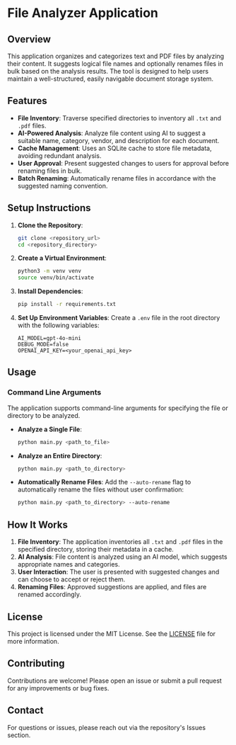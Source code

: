 # File Analyzer Application

## Overview
This application organizes and categorizes text and PDF files by analyzing their content. It suggests logical file names and optionally renames files in bulk based on the analysis results. The tool is designed to help users maintain a well-structured, easily navigable document storage system.

## Features
- **File Inventory**: Traverse specified directories to inventory all `.txt` and `.pdf` files.
- **AI-Powered Analysis**: Analyze file content using AI to suggest a suitable name, category, vendor, and description for each document.
- **Cache Management**: Uses an SQLite cache to store file metadata, avoiding redundant analysis.
- **User Approval**: Present suggested changes to users for approval before renaming files in bulk.
- **Batch Renaming**: Automatically rename files in accordance with the suggested naming convention.

## Setup Instructions

1. **Clone the Repository**:
   ```sh
   git clone <repository_url>
   cd <repository_directory>
   ```

2. **Create a Virtual Environment**:
   ```sh
   python3 -m venv venv
   source venv/bin/activate
   ```

3. **Install Dependencies**:
   ```sh
   pip install -r requirements.txt
   ```

4. **Set Up Environment Variables**:
   Create a `.env` file in the root directory with the following variables:
   ```env
   AI_MODEL=gpt-4o-mini
   DEBUG_MODE=false
   OPENAI_API_KEY=<your_openai_api_key>
   ```

## Usage

### Command Line Arguments
The application supports command-line arguments for specifying the file or directory to be analyzed.

- **Analyze a Single File**:
  ```sh
  python main.py <path_to_file>
  ```

- **Analyze an Entire Directory**:
  ```sh
  python main.py <path_to_directory>
  ```

- **Automatically Rename Files**:
  Add the `--auto-rename` flag to automatically rename the files without user confirmation:
  ```sh
  python main.py <path_to_directory> --auto-rename
  ```

## How It Works
1. **File Inventory**: The application inventories all `.txt` and `.pdf` files in the specified directory, storing their metadata in a cache.
2. **AI Analysis**: File content is analyzed using an AI model, which suggests appropriate names and categories.
3. **User Interaction**: The user is presented with suggested changes and can choose to accept or reject them.
4. **Renaming Files**: Approved suggestions are applied, and files are renamed accordingly.

## License
This project is licensed under the MIT License. See the [LICENSE](LICENSE) file for more information.

## Contributing
Contributions are welcome! Please open an issue or submit a pull request for any improvements or bug fixes.

## Contact
For questions or issues, please reach out via the repository's Issues section.

